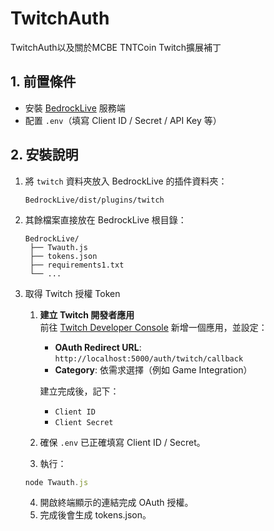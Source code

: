 # TwitchAuth
TwitchAuth以及關於MCBE TNTCoin Twitch擴展補丁


## 1. 前置條件
- 安裝 [BedrockLive](https://github.com/rqinix/BedrockLive) 服務端
- 配置 `.env`（填寫 Client ID / Secret / API Key 等）

## 2. 安裝說明
1. 將 `twitch` 資料夾放入 BedrockLive 的插件資料夾：
   ```text
   BedrockLive/dist/plugins/twitch
   ```
   
2.	其餘檔案直接放在 BedrockLive 根目錄：
    ```
    BedrockLive/
     ├── Twauth.js
     ├── tokens.json
     ├── requirements1.txt
     └── ...
    ```
3. 取得 Twitch 授權 Token
   1. **建立 Twitch 開發者應用**  
      前往 [Twitch Developer Console](https://dev.twitch.tv/console/apps) 新增一個應用，並設定：
      - **OAuth Redirect URL**: `http://localhost:5000/auth/twitch/callback`
      - **Category**: 依需求選擇（例如 Game Integration）

      建立完成後，記下：
      - `Client ID`
      - `Client Secret`
	 2.	確保 `.env` 已正確填寫 Client ID / Secret。
	 3.	執行：
      ```js
      node Twauth.js
      ```
   4.	開啟終端顯示的連結完成 OAuth 授權。
	 5.	完成後會生成 tokens.json。
